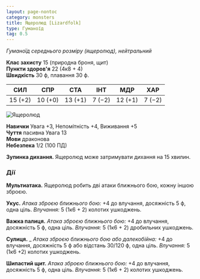 ```yaml
---
layout: page-nontoc
category: monsters
title: Ящеролюд [Lizardfolk]
type: Гуманоїд
tag: 0.5
---
```


_Гуманоїд середнього розміру (ящеролюд), нейтральний_

**Клас захисту** 15 (природна броня, щит)    
**Пункти здоров'я** 22 (4к8 + 4)    
**Швидкість** 30 ф, плавання 30 ф.

| СИЛ     | СПР     | СТА     | ІНТ    | МДР     | ХАР    |
| ------- | ------- | ------- | ------ | ------- | ------ |
| 15 (+2) | 10 (+0) | 13 (+1) | 7 (−2) | 12 (+1) | 7 (−2) |

![Ящеролюд](https://www.dndbeyond.com/avatars/thumbnails/30832/479/1000/1000/638063839674591734.png)

**Навички** Увага +3, Непомітність +4, Виживання +5    
**Чуття** пасивна Увага 13    
**Мови** драконова    
**Небезпека** 1/2 (100 ПД)

**Зупинка дихання.** Ящеролюд може затримувати дихання на 15 хвилин.

### Дії
**Мультиатака.** Ящеролюд робить дві атаки ближнього бою, кожну іншою зброєю.    

**Укус.** _Атака зброєю ближнього бою:_ +4 до влучання, досяжність 5 ф, одна ціль. _Влучання:_ 5 (1к6 + 2) колотих ушкоджень.    

**Важка палиця.** _Атака зброєю ближнього бою:_ +4 до влучання, досяжність 5 ф, одна ціль. _Влучання:_ 5 (1к6 + 2) дробильних ушкоджень.    

**Сулиця.** _ _Атака зброєю ближнього бою або далекобійна:_ +4 до влучання, досяжність 5 ф або відстань 30/120 ф, одна ціль. _Влучання:_ 5 (1к6 +2) колотих ушкоджень.    

**Шипастий щит.** _Атака зброєю ближнього бою:_ +4 до влучання, досяжність 5 ф, одна ціль. _Влучання:_ 5 (1к6 + 2) колотих ушкоджень.
